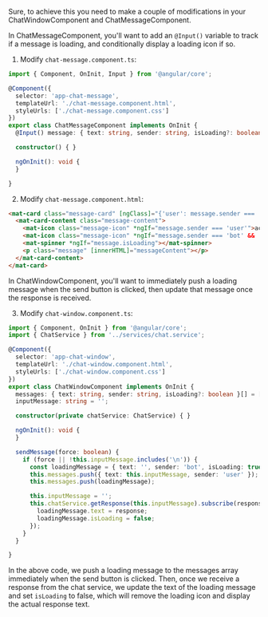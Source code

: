 Sure, to achieve this you need to make a couple of modifications in your ChatWindowComponent and ChatMessageComponent.

In ChatMessageComponent, you'll want to add an `@Input()` variable to track if a message is loading, and conditionally display a loading icon if so.

1. Modify `chat-message.component.ts`:

```typescript
import { Component, OnInit, Input } from '@angular/core';

@Component({
  selector: 'app-chat-message',
  templateUrl: './chat-message.component.html',
  styleUrls: ['./chat-message.component.css']
})
export class ChatMessageComponent implements OnInit {
  @Input() message: { text: string, sender: string, isLoading?: boolean };

  constructor() { }

  ngOnInit(): void {
  }

}
```

2. Modify `chat-message.component.html`:

```html
<mat-card class="message-card" [ngClass]="{'user': message.sender === 'user', 'bot': message.sender === 'bot'}">
  <mat-card-content class="message-content">
    <mat-icon class="message-icon" *ngIf="message.sender === 'user'">account_circle</mat-icon>
    <mat-icon class="message-icon" *ngIf="message.sender === 'bot' && !message.isLoading">assistant</mat-icon>
    <mat-spinner *ngIf="message.isLoading"></mat-spinner>
    <p class="message" [innerHTML]="messageContent"></p>
  </mat-card-content>
</mat-card>
```

In ChatWindowComponent, you'll want to immediately push a loading message when the send button is clicked, then update that message once the response is received.

3. Modify `chat-window.component.ts`:

```typescript
import { Component, OnInit } from '@angular/core';
import { ChatService } from '../services/chat.service';

@Component({
  selector: 'app-chat-window',
  templateUrl: './chat-window.component.html',
  styleUrls: ['./chat-window.component.css']
})
export class ChatWindowComponent implements OnInit {
  messages: { text: string, sender: string, isLoading?: boolean }[] = [];
  inputMessage: string = '';

  constructor(private chatService: ChatService) { }

  ngOnInit(): void {
  }

  sendMessage(force: boolean) {
    if (force || !this.inputMessage.includes('\n')) {
      const loadingMessage = { text: '', sender: 'bot', isLoading: true };
      this.messages.push({ text: this.inputMessage, sender: 'user' });
      this.messages.push(loadingMessage);

      this.inputMessage = '';
      this.chatService.getResponse(this.inputMessage).subscribe(response => {
        loadingMessage.text = response;
        loadingMessage.isLoading = false;
      });
    }
  }

}
```

In the above code, we push a loading message to the messages array immediately when the send button is clicked. Then, once we receive a response from the chat service, we update the text of the loading message and set `isLoading` to false, which will remove the loading icon and display the actual response text.